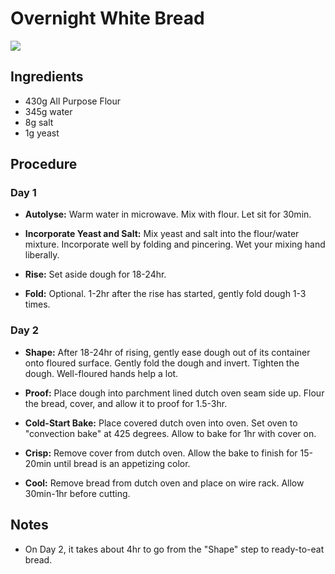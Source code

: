 # Overnight White Bread

![](https://nickjalbert.github.io/recipes/img/bread/overnight-white.jpg)

## Ingredients

* 430g All Purpose Flour
* 345g water
* 8g salt
* 1g yeast

## Procedure

### Day 1

* **Autolyse:**  Warm water in microwave.  Mix with flour.  Let sit for 30min.

* **Incorporate Yeast and Salt:** Mix yeast and salt into the flour/water
  mixture.  Incorporate well by folding and pincering.  Wet your mixing hand
  liberally.

* **Rise:** Set aside dough for 18-24hr.

* **Fold:** Optional.  1-2hr after the rise has started, gently fold dough 1-3
  times.

### Day 2

* **Shape:** After 18-24hr of rising, gently ease dough out of its container
  onto floured surface.  Gently fold the dough and invert.  Tighten the dough.
  Well-floured hands help a lot.

* **Proof:** Place dough into parchment lined dutch oven seam side up.  Flour
  the bread, cover, and allow it to proof for 1.5-3hr.

* **Cold-Start Bake:** Place covered dutch oven into oven.  Set oven to "convection bake"
  at 425 degrees.  Allow to bake for 1hr with cover on.

* **Crisp:** Remove cover from dutch oven.  Allow the bake to finish for
  15-20min until bread is an appetizing color.

* **Cool:** Remove bread from dutch oven and place on wire rack.  Allow
  30min-1hr before cutting.

## Notes

* On Day 2, it takes about 4hr to go from the "Shape" step to ready-to-eat
  bread.

